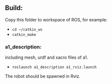 
## Build:
Copy this folder to workspace of ROS, for example:
* `cd ~/catkin_ws`
* `catkin_make`

### a1_description:
including mesh, urdf and xacro files of a1.
* `roslaunch a1_description a1_rviz.launch`

The robot should be spawned in Rviz.

